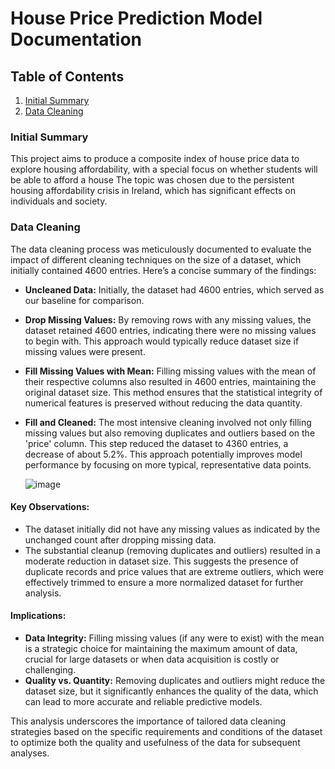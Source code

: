 
# House Price Prediction Model Documentation

## Table of Contents
1. [Initial Summary](#initial-summary)
2. [Data Cleaning](#data-cleaning)



### Initial Summary<a name="initial-summary"></a>
This project aims to produce a composite index of house price data to explore housing affordability, with a special focus on whether students will be able to afford a house The topic was chosen due to the persistent housing affordability crisis in Ireland, which has significant effects on individuals and society.

### Data Cleaning<a name="data-cleaning"></a>



The data cleaning process was meticulously documented to evaluate the impact of different cleaning techniques on the size of a dataset, which initially contained 4600 entries. Here’s a concise summary of the findings:

- **Uncleaned Data:** Initially, the dataset had 4600 entries, which served as our baseline for comparison.
  
- **Drop Missing Values:** By removing rows with any missing values, the dataset retained 4600 entries, indicating there were no missing values to begin with. This approach would typically reduce dataset size if missing values were present.

- **Fill Missing Values with Mean:** Filling missing values with the mean of their respective columns also resulted in 4600 entries, maintaining the original dataset size. This method ensures that the statistical integrity of numerical features is preserved without reducing the data quantity.

- **Fill and Cleaned:** The most intensive cleaning involved not only filling missing values but also removing duplicates and outliers based on the 'price' column. This step reduced the dataset to 4360 entries, a decrease of about 5.2%. This approach potentially improves model performance by focusing on more typical, representative data points.

  ![image](https://github.com/Ferreter/House-Price-Prediction-Model/assets/31386281/ea5d7e52-8219-4dcd-afa4-d8e15f0eede7)


#### Key Observations:
- The dataset initially did not have any missing values as indicated by the unchanged count after dropping missing data.
- The substantial cleanup (removing duplicates and outliers) resulted in a moderate reduction in dataset size. This suggests the presence of duplicate records and price values that are extreme outliers, which were effectively trimmed to ensure a more normalized dataset for further analysis.

#### Implications:
- **Data Integrity:** Filling missing values (if any were to exist) with the mean is a strategic choice for maintaining the maximum amount of data, crucial for large datasets or when data acquisition is costly or challenging.
- **Quality vs. Quantity:** Removing duplicates and outliers might reduce the dataset size, but it significantly enhances the quality of the data, which can lead to more accurate and reliable predictive models.

This analysis underscores the importance of tailored data cleaning strategies based on the specific requirements and conditions of the dataset to optimize both the quality and usefulness of the data for subsequent analyses.
